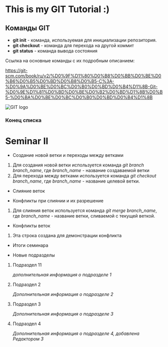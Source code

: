# This is my GIT Tutorial :)

## Команды GIT

* **git init** - команда, используемая для инициализации репозитория.
* **git checkout** - команда для перехода на другой коммит
* **git status** - команда вывода состояния

Ссылка на основные команды с их подробным описанием:

https://git-scm.com/book/ru/v2/%D0%9F%D1%80%D0%B8%D0%BB%D0%BE%D0%B6%D0%B5%D0%BD%D0%B8%D0%B5-C%3A-%D0%9A%D0%BE%D0%BC%D0%B0%D0%BD%D0%B4%D1%8B-Git-%D0%9E%D1%81%D0%BD%D0%BE%D0%B2%D0%BD%D1%8B%D0%B5-%D0%BA%D0%BE%D0%BC%D0%B0%D0%BD%D0%B4%D1%8B

![GIT logo](https://upload.wikimedia.org/wikipedia/commons/6/66/Git-logo-black.svg)

### Конец списка

# Seminar II

* Создание новой ветки и переходы между ветками

1. Для создания новой ветки используется команда *git branch branch_name*, где *branch_name* - название создаваемой ветки
2. Для перехода между ветками используется команда *git checkout branch_name*, где *branch_name* - название целевой ветки. 

* Слияние веток

* Конфликты при слиянии и их разрешение

1. Для слияния веток используется команда *git merge branch_name*, где *branch_name* - название ветки, сливаемой с текущей веткой.

* Конфликты веток

1. Эта строка создана для демонстрации конфликта


* Итоги семинара

* Новые подразделы

1. Подраздел 11

    *дополнительная информация о подразделе 1*

2. Подраздел 2

    *Дополнительная информация о подразделе 2*

3. Подраздел 3

    *Дополнительная информация о подразделе 3*

4. Подраздел 4

    *Дополнительная информация о подразделе 4, добавлена Редактором 3*